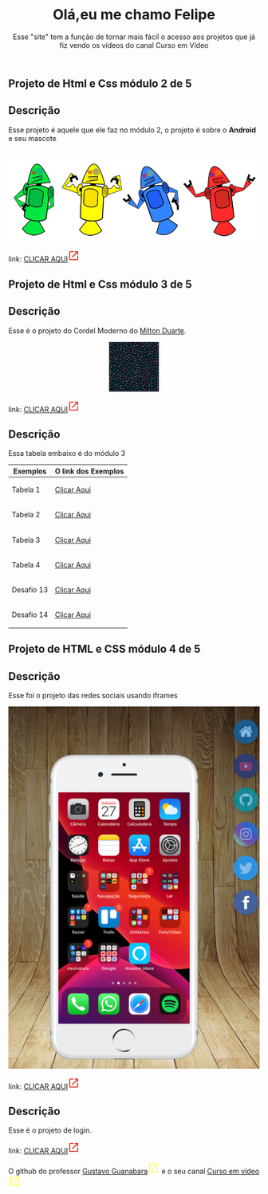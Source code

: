 <!--Esse index é para mostrar todos projetos que eu fiz vendo os vídeos do Curso em Vídeo-->
<!--as cores que eu vou usar são #E08363 #E0AE63 #E09963 #E06D63 #E0BD63 #E0C4AE-->
<html lang="pt-br">
<head>
    <meta charset="UTF-8">
    <meta name="viewport" content="width=device-width, initial-scale=1.0">
    <title>Projetos do Curso em Vídeo</title>
    <link rel="stylesheet" href="estiloprincipal.css">
</head>
<body>
    <header>
        <h1>Olá,eu me chamo Felipe</h1>
        <p>Esse "site" tem a função de tornar mais fácil o acesso aos projetos que já fiz vendo os vídeos do canal Curso em Vídeo</p>
    </header>
    <main>
       <article>
        <h1>
            Projeto de Html e Css módulo 2 de 5
        </h1>
        <h2>Descrição</h2>
        <p>Esse projeto é aquele que ele faz no módulo 2, o projeto é sobre o <strong>Android</strong> e seu mascote</p> <br>
        <abbr title="Primeiro mascote do Android">
            <picture>
                <source media="(max-width: 600px )" srcset="Html e CSS3/Projeto do modulo 2 de 5/Site de Android/imagens/dan-droids-pq.png">
                <img src="Html e CSS3/Projeto do modulo 2 de 5/Site de Android/imagens/dan-droids.png" alt="Primeiro mascote do Android">
            </picture>
        </abbr>
        <p class="linkparaverosite">link: <a href="https://felipera3002.github.io/CursoemVideo/Html%20e%20CSS3/Projeto%20do%20modulo%202%20de%205/Site%20de%20Android/Android.html" target="_blank" class="projetohmtl">CLICAR AQUI</a><svg xmlns="http://www.w3.org/2000/svg" height="24px" viewBox="0 -960 960 960" width="24px" fill="#EA3323"><path d="M200-120q-33 0-56.5-23.5T120-200v-560q0-33 23.5-56.5T200-840h280v80H200v560h560v-280h80v280q0 33-23.5 56.5T760-120H200Zm188-212-56-56 372-372H560v-80h280v280h-80v-144L388-332Z"/></svg></p>
       </article>
        <article>
        <h1>Projeto de Html e Css módulo 3 de 5</h1>
        <h2>Descrição</h2>
        <p>Esse é o projeto do Cordel Moderno do <a href="https://www.recantodasletras.com.br/poesias/3186743" target="_blank" class="linknotexto">Milton Duarte</a>.</p>
        <abbr title="Uma das várias imagens do projeto do vídeo 20">
            <center><img src="Html e CSS3/Projeto Cordel/Imagens/pattern001.png"></center>
        </abbr>
        <p class="linkparaverosite">link: <a href="https://felipera3002.github.io/CursoemVideo/Html%20e%20CSS3/Projeto%20Cordel/cordel.html" target="_blank" class="projetohmtl">CLICAR AQUI</a><svg xmlns="http://www.w3.org/2000/svg" height="24px" viewBox="0 -960 960 960" width="24px" fill="#EA3323"><path d="M200-120q-33 0-56.5-23.5T120-200v-560q0-33 23.5-56.5T200-840h280v80H200v560h560v-280h80v280q0 33-23.5 56.5T760-120H200Zm188-212-56-56 372-372H560v-80h280v280h-80v-144L388-332Z"/></svg></p>
        <h2>Descrição</h2>
        <p>Essa tabela embaixo é do módulo 3</p>
        <div id="tabela">
            <table id="modulo3">
                <thead>
                    <tr>
                        <th>Exemplos</th>
                        <th>O link dos Exemplos</th>
                    </tr>
                </thead>
                <tbody>
                    <tr>
                        <td>Tabela 1</td>
                        <td><p class="linkparaverosite"><a href="https://felipera3002.github.io/CursoemVideo/Html%20e%20CSS3/Tabelas/tabela001.html" target="_blank">Clicar Aqui</a></p></td>
                    </tr>
                    <tr>
                        <td>Tabela 2</td>
                        <td><p class="linkparaverosite"><a href="https://felipera3002.github.io/CursoemVideo/Html%20e%20CSS3/Tabelas/tabela002.html" target="_blank">Clicar Aqui</a></p></td>
                    </tr>
                    <tr>
                        <td>Tabela 3</td>
                        <td><p class="linkparaverosite"><a href="https://felipera3002.github.io/CursoemVideo/Html%20e%20CSS3/Tabelas/tabela003.html" target="_blank">Clicar Aqui</a></p></td>
                    </tr>
                    <tr>
                        <td>Tabela 4</td>
                        <td><p class="linkparaverosite"><a href="https://felipera3002.github.io/CursoemVideo/Html%20e%20CSS3/Tabelas/tabela004.html" target="_blank">Clicar Aqui</a></p></td>
                    </tr>
                    <tr>
                        <td>Desafio 13</td>
                        <td><p class="linkparaverosite"><a href="https://felipera3002.github.io/CursoemVideo/Html%20e%20CSS3/Tabelas/Desafio13.html" target="_blank">Clicar Aqui</a></p></td>
                    </tr>
                    <tr>
                        <td>Desafio 14</td>
                        <td><p class="linkparaverosite"><a href="https://felipera3002.github.io/CursoemVideo/Html%20e%20CSS3/Tabelas/Desafio13.html" target="_blank">Clicar Aqui</a></p></td>
                    </tr>
                </tbody>
            </table>
        </div>
        <h1>Projeto de HTML e CSS módulo 4 de 5</h1>
        <h2>Descrição</h2>
        <p>Esse foi o projeto das redes sociais usando iframes</p>
        <div class="imagem">
            <center><img src="Html e CSS3/imagem/projetosociais.png" id="fotoredesocial"></center>
        </div>
        <p class="linkparaverosite">link: <a href="https://felipera3002.github.io/CursoemVideo/Html%20e%20CSS3/Projeto-Social/index.html" target="_blank" class="projetohmtl">CLICAR AQUI</a><svg xmlns="http://www.w3.org/2000/svg" height="24px" viewBox="0 -960 960 960" width="24px" fill="#EA3323"><path d="M200-120q-33 0-56.5-23.5T120-200v-560q0-33 23.5-56.5T200-840h280v80H200v560h560v-280h80v280q0 33-23.5 56.5T760-120H200Zm188-212-56-56 372-372H560v-80h280v280h-80v-144L388-332Z"/></svg></p>
        <h2>Descrição</h2>
        <p>Esse é o projeto de login.</p>
        <p class="linkparaverosite">link: <a href="https://felipera3002.github.io/CursoemVideo/Html%20e%20CSS3/Projeto-login/index.html" target="_blank" class="projetohmtl">CLICAR AQUI</a><svg xmlns="http://www.w3.org/2000/svg" height="24px" viewBox="0 -960 960 960" width="24px" fill="#EA3323"><path d="M200-120q-33 0-56.5-23.5T120-200v-560q0-33 23.5-56.5T200-840h280v80H200v560h560v-280h80v280q0 33-23.5 56.5T760-120H200Zm188-212-56-56 372-372H560v-80h280v280h-80v-144L388-332Z"/></svg></p>
       </article>
    </main>
    <footer> <p>O github do professor <a href="https://gustavoguanabara.github.io/" target="_blank">Gustavo Guanabara</a><svg xmlns="http://www.w3.org/2000/svg" height="24px" viewBox="0 -960 960 960" width="24px" fill="#FFFF55"><path d="M200-120q-33 0-56.5-23.5T120-200v-560q0-33 23.5-56.5T200-840h280v80H200v560h560v-280h80v280q0 33-23.5 56.5T760-120H200Zm188-212-56-56 372-372H560v-80h280v280h-80v-144L388-332Z"/></svg> e o seu canal <a href="https://www.youtube.com/c/CursoemV%C3%ADdeo/videos" id="linkdocanal" target="_blank">Curso em vídeo</a><svg xmlns="http://www.w3.org/2000/svg" height="24px" viewBox="0 -960 960 960" width="24px" fill="#FFFF55"><path d="M200-120q-33 0-56.5-23.5T120-200v-560q0-33 23.5-56.5T200-840h280v80H200v560h560v-280h80v280q0 33-23.5 56.5T760-120H200Zm188-212-56-56 372-372H560v-80h280v280h-80v-144L388-332Z"/></svg></p>
    </footer>
</body>
</html>
